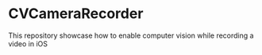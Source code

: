 # CVCameraRecorder
This repository showcase how to enable computer vision while recording a video in iOS
